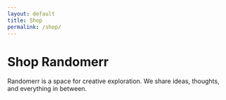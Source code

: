 ```yaml
---
layout: default
title: Shop
permalink: /shop/
---
```


# Shop Randomerr

Randomerr is a space for creative exploration. We share ideas, thoughts, and everything in between.

<div id="product-container"></div>

<script>
// Fetch the product data from the JSON file
fetch('Randomerr/products.json')
    .then(response => response.json())
    .then(data => {
        // Access the product data from the JSON result
        const product = data.result[0];

        // Create a container to display the product
        const productContainer = document.getElementById('product-container');

        // Build the HTML structure for the product
        const productHTML = `
            <div class="product">
                <img src="${product.image}" alt="${product.title}" style="max-width: 300px; height: auto; margin-bottom: 15px;">
                <h2>${product.title}</h2>
                <p>${product.description}</p>
                <p><strong>Brand:</strong> ${product.brand}</p>
                <p><strong>Origin:</strong> ${product.origin_country}</p>
                <p class="price" style="font-size: 20px; color: #333; margin-top: 10px;">$${product.price} ${product.currency}</p>
            </div>
        `;

        // Insert the product HTML into the container
        productContainer.innerHTML = productHTML;
    })
    .catch(error => {
        console.error('Error fetching the product data:', error);
    });
</script>

